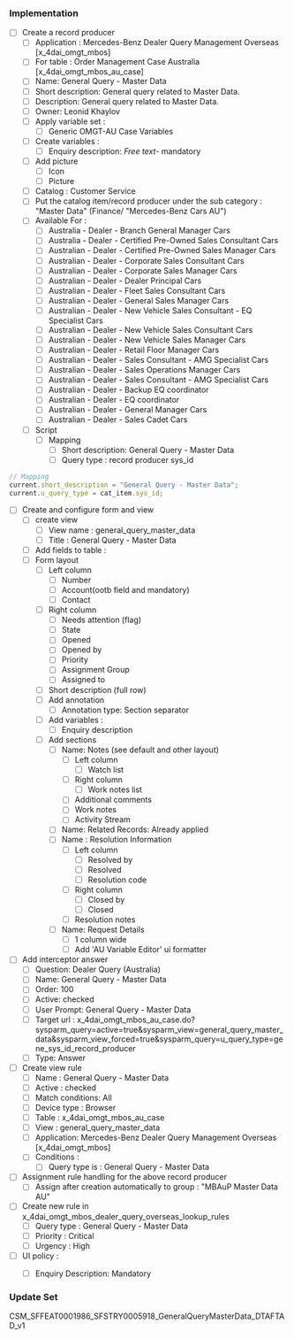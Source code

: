 ### Implementation
- [ ] Create a record producer
	- [ ] Application : Mercedes-Benz Dealer Query Management Overseas [x_4dai_omgt_mbos]
	- [ ] For table : Order Management Case Australia [x_4dai_omgt_mbos_au_case] 
	- [ ] Name: General Query - Master Data
	- [ ] Short description: General query related to Master Data.
	- [ ] Description: General query related to Master Data.
	- [ ] Owner: Leonid Khaylov
	- [ ] Apply variable set : 
		- [ ] Generic OMGT-AU Case Variables
	- [ ] Create variables : 
		- [ ] Enquiry description: *Free text*- mandatory
	- [ ] Add picture
		- [ ] Icon
		- [ ] Picture
	- [ ] Catalog : Customer Service
	- [ ] Put the catalog item/record producer under the sub category : "Master Data" (Finance/ "Mercedes-Benz Cars AU")
	- [ ] Available For : 
		- [ ] Australia - Dealer - Branch General Manager Cars
		- [ ] Australia - Dealer - Certified Pre-Owned Sales Consultant Cars
		- [ ] Australian - Dealer - Certified Pre-Owned Sales Manager Cars
		- [ ] Australian - Dealer - Corporate Sales Consultant Cars
		- [ ] Australian - Dealer - Corporate Sales Manager Cars
		- [ ] Australian - Dealer - Dealer Principal Cars
		- [ ] Australian - Dealer - Fleet Sales Consultant Cars
		- [ ] Australian - Dealer - General Sales Manager Cars
		- [ ] Australian - Dealer - New Vehicle Sales Consultant - EQ Specialist Cars
		- [ ] Australian - Dealer - New Vehicle Sales Consultant Cars
		- [ ] Australian - Dealer - New Vehicle Sales Manager Cars
		- [ ] Australian - Dealer - Retail Floor Manager Cars
		- [ ] Australian - Dealer - Sales Consultant - AMG Specialist Cars
		- [ ] Australian - Dealer - Sales Operations Manager Cars
		- [ ] Australian - Dealer - Sales Consultant - AMG Specialist Cars
		- [ ] Australian - Dealer - Backup EQ coordinator
		- [ ] Australian - Dealer - EQ coordinator
		- [ ] Australian - Dealer - General Manager Cars
		- [ ] Australian - Dealer - Sales Cadet Cars
	- [ ] Script 
		- [ ] Mapping
			- [ ] Short description: General Query - Master Data
			- [ ] Query type : record producer sys_id

```javascript
// Mapping
current.short_description = "General Query - Master Data";
current.u_query_type = cat_item.sys_id;
```


- [ ] Create and configure form and view
	- [ ] create view
		- [ ] View name : general_query_master_data
		- [ ] Title : General Query - Master Data
	- [ ] Add fields to table : 
	- [ ] Form layout
		- [ ] Left column
			- [ ] Number
			- [ ] Account(ootb field and mandatory)
			- [ ] Contact
		- [ ] Right column
			- [ ] Needs attention (flag)
			- [ ] State
			- [ ] Opened
			- [ ] Opened by
			- [ ] Priority
			- [ ] Assignment Group
			- [ ] Assigned to
		- [ ] Short description (full row)
		- [ ] Add annotation
			- [ ] Annotation type: Section separator
		- [ ] Add variables : 
			- [ ] Enquiry description
		- [ ] Add sections
			- [ ] Name: Notes (see default and other layout)
				- [ ] Left column
					- [ ] Watch list
				- [ ] Right column
					- [ ] Work notes list
				- [ ] Additional comments
				- [ ] Work notes
				- [ ] Activity Stream
			- [ ] Name: Related Records: Already applied
			- [ ] Name : Resolution Information 
				- [ ] Left column
					- [ ] Resolved by
					- [ ] Resolved
					- [ ] Resolution code
				- [ ] Right column
					- [ ] Closed by
					- [ ] Closed
				- [ ] Resolution notes
			- [ ] Name: Request Details
				- [ ] 1 column wide
				- [ ] Add 'AU Variable Editor' ui formatter
- [ ] Add interceptor answer
	- [ ] Question: Dealer Query (Australia)
	- [ ] Name: General Query - Master Data
	- [ ] Order: 100
	- [ ] Active: checked
	- [ ] User Prompt: General Query - Master Data
	- [ ] Target url : x_4dai_omgt_mbos_au_case.do?sysparm_query=active=true&sysparm_view=general_query_master_data&sysparm_view_forced=true&sysparm_query=u_query_type=gene_sys_id_record_producer
	- [ ] Type: Answer
- [ ] Create view rule
	- [ ] Name : General Query - Master Data
	- [ ] Active : checked
	- [ ] Match conditions: All
	- [ ] Device type : Browser 
	- [ ] Table : x_4dai_omgt_mbos_au_case
	- [ ] View : general_query_master_data
	- [ ] Application: Mercedes-Benz Dealer Query Management Overseas [x_4dai_omgt_mbos]
	- [ ] Conditions : 
		- [ ] Query type is : General Query - Master Data
- [ ] Assignment rule handling for the above record producer 
	- [ ] Assign after creation automatically to group : "MBAuP Master Data AU"
- [ ] Create new rule in x_4dai_omgt_mbos_dealer_query_overseas_lookup_rules
	- [ ] Query type : General Query - Master Data
	- [ ] Priority : Critical
	- [ ] Urgency : High
- [ ] UI policy : 
    - [ ] Enquiry Description: Mandatory



### Update Set

CSM_SFFEAT0001986_SFSTRY0005918_GeneralQueryMasterData_DTAFTAD_v1